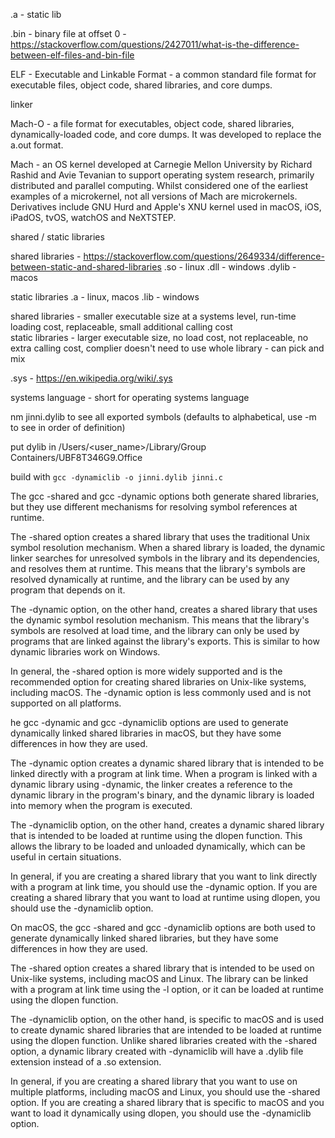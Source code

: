 .a - static lib

.bin - binary file at offset 0 - https://stackoverflow.com/questions/2427011/what-is-the-difference-between-elf-files-and-bin-file

ELF - Executable and Linkable Format - a common standard file format for executable files, object code, shared 
  libraries, and core dumps.

linker

Mach-O - a file format for executables, object code, shared libraries, dynamically-loaded code, and core dumps. 
  It was developed to replace the a.out format.

Mach - an OS kernel developed at Carnegie Mellon University by Richard Rashid and Avie Tevanian to support operating 
  system research, primarily distributed and parallel computing. Whilst considered one of the earliest examples of a 
  microkernel, not all versions of Mach are microkernels. Derivatives include GNU Hurd and Apple's XNU kernel used in 
  macOS, iOS, iPadOS, tvOS, watchOS and NeXTSTEP.


shared / static libraries

shared libraries - https://stackoverflow.com/questions/2649334/difference-between-static-and-shared-libraries
.so      - linux
.dll     - windows
.dylib   - macos

static libraries
.a       - linux, macos
.lib     - windows

shared libraries - smaller executable size at a systems level, run-time loading cost, replaceable, small additional 
  calling cost \
static libraries - larger executable size, no load cost, not replaceable, no extra calling cost, complier doesn't 
  need to use whole library - can pick and mix


.sys - https://en.wikipedia.org/wiki/.sys

systems language - short for operating systems language





nm jinni.dylib to see all exported symbols (defaults to alphabetical, use -m to see in order of definition)

put dylib in /Users/<user_name>/Library/Group Containers/UBF8T346G9.Office


build with `gcc -dynamiclib -o jinni.dylib jinni.c`





The gcc -shared and gcc -dynamic options both generate shared libraries, but they use different mechanisms for resolving symbol references at runtime.

The -shared option creates a shared library that uses the traditional Unix symbol resolution mechanism. When a shared library is loaded, the dynamic linker searches for unresolved symbols in the library and its dependencies, and resolves them at runtime. This means that the library's symbols are resolved dynamically at runtime, and the library can be used by any program that depends on it.

The -dynamic option, on the other hand, creates a shared library that uses the dynamic symbol resolution mechanism. This means that the library's symbols are resolved at load time, and the library can only be used by programs that are linked against the library's exports. This is similar to how dynamic libraries work on Windows.

In general, the -shared option is more widely supported and is the recommended option for creating shared libraries on Unix-like systems, including macOS. The -dynamic option is less commonly used and is not supported on all platforms.



he gcc -dynamic and gcc -dynamiclib options are used to generate dynamically linked shared libraries in macOS, but they have some differences in how they are used.

The -dynamic option creates a dynamic shared library that is intended to be linked directly with a program at link time. When a program is linked with a dynamic library using -dynamic, the linker creates a reference to the dynamic library in the program's binary, and the dynamic library is loaded into memory when the program is executed.

The -dynamiclib option, on the other hand, creates a dynamic shared library that is intended to be loaded at runtime using the dlopen function. This allows the library to be loaded and unloaded dynamically, which can be useful in certain situations.

In general, if you are creating a shared library that you want to link directly with a program at link time, you should use the -dynamic option. If you are creating a shared library that you want to load at runtime using dlopen, you should use the -dynamiclib option.




On macOS, the gcc -shared and gcc -dynamiclib options are both used to generate dynamically linked shared libraries, but they have some differences in how they are used.

The -shared option creates a shared library that is intended to be used on Unix-like systems, including macOS and Linux. The library can be linked with a program at link time using the -l option, or it can be loaded at runtime using the dlopen function.

The -dynamiclib option, on the other hand, is specific to macOS and is used to create dynamic shared libraries that are intended to be loaded at runtime using the dlopen function. Unlike shared libraries created with the -shared option, a dynamic library created with -dynamiclib will have a .dylib file extension instead of a .so extension.

In general, if you are creating a shared library that you want to use on multiple platforms, including macOS and Linux, you should use the -shared option. If you are creating a shared library that is specific to macOS and you want to load it dynamically using dlopen, you should use the -dynamiclib option.


